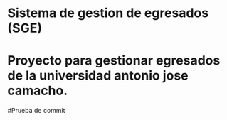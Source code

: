 # Sistema de gestion de egresados (SGE)

# Proyecto para gestionar egresados de la universidad antonio jose camacho.

#Prueba de commit
